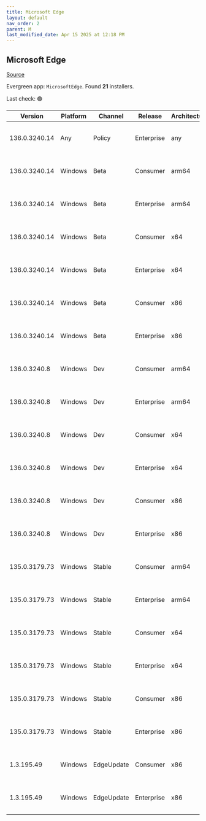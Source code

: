 ```yaml
---
title: Microsoft Edge
layout: default
nav_order: 2
parent: M
last_modified_date: Apr 15 2025 at 12:18 PM
---
```


## Microsoft Edge

[Source](https://www.microsoft.com/edge)

Evergreen app: `MicrosoftEdge`. Found **21** installers.

Last check: 🟢

| Version       | Platform | Channel    | Release    | Architecture | Hash                                                             | URI                                                                                                                                                                                                                                                                                                                      |
| ------------- | -------- | ---------- | ---------- | ------------ | ---------------------------------------------------------------- | ------------------------------------------------------------------------------------------------------------------------------------------------------------------------------------------------------------------------------------------------------------------------------------------------------------------------ |
| 136.0.3240.14 | Any      | Policy     | Enterprise | any          | 54A2EE3042395C5667671C629CFF0ABB027C2CD667D336C5C7E49A7F2B7A0DD4 | [https://msedge.sf.dl.delivery.mp.microsoft.com/filestreamingservice/files/e80e67c6-4e69-4c33-b008-95a90d8dc114/MicrosoftEdgePolicyTemplates.cab](https://msedge.sf.dl.delivery.mp.microsoft.com/filestreamingservice/files/e80e67c6-4e69-4c33-b008-95a90d8dc114/MicrosoftEdgePolicyTemplates.cab)                       |
| 136.0.3240.14 | Windows  | Beta       | Consumer   | arm64        | B21E4E63DD38096FD1C42FAF69F2D006C111CBFF4BA6A947B5E814D0D7AC482F | [https://msedge.sf.dl.delivery.mp.microsoft.com/filestreamingservice/files/109e13a7-ff35-4eaf-9811-aadb323ec664/MicrosoftEdgeBetaEnterpriseARM64.msi](https://msedge.sf.dl.delivery.mp.microsoft.com/filestreamingservice/files/109e13a7-ff35-4eaf-9811-aadb323ec664/MicrosoftEdgeBetaEnterpriseARM64.msi)               |
| 136.0.3240.14 | Windows  | Beta       | Enterprise | arm64        | B21E4E63DD38096FD1C42FAF69F2D006C111CBFF4BA6A947B5E814D0D7AC482F | [https://msedge.sf.dl.delivery.mp.microsoft.com/filestreamingservice/files/109e13a7-ff35-4eaf-9811-aadb323ec664/MicrosoftEdgeBetaEnterpriseARM64.msi](https://msedge.sf.dl.delivery.mp.microsoft.com/filestreamingservice/files/109e13a7-ff35-4eaf-9811-aadb323ec664/MicrosoftEdgeBetaEnterpriseARM64.msi)               |
| 136.0.3240.14 | Windows  | Beta       | Consumer   | x64          | ADAAC81CDBB33F8E53D6C251484B80810B19376482C80A332B603E202EAD0652 | [https://msedge.sf.dl.delivery.mp.microsoft.com/filestreamingservice/files/acca68e3-fadc-46d6-9d4d-0ba7392b1a7d/MicrosoftEdgeBetaEnterpriseX64.msi](https://msedge.sf.dl.delivery.mp.microsoft.com/filestreamingservice/files/acca68e3-fadc-46d6-9d4d-0ba7392b1a7d/MicrosoftEdgeBetaEnterpriseX64.msi)                   |
| 136.0.3240.14 | Windows  | Beta       | Enterprise | x64          | ADAAC81CDBB33F8E53D6C251484B80810B19376482C80A332B603E202EAD0652 | [https://msedge.sf.dl.delivery.mp.microsoft.com/filestreamingservice/files/acca68e3-fadc-46d6-9d4d-0ba7392b1a7d/MicrosoftEdgeBetaEnterpriseX64.msi](https://msedge.sf.dl.delivery.mp.microsoft.com/filestreamingservice/files/acca68e3-fadc-46d6-9d4d-0ba7392b1a7d/MicrosoftEdgeBetaEnterpriseX64.msi)                   |
| 136.0.3240.14 | Windows  | Beta       | Consumer   | x86          | D200BB3D415E1AA5D0357A01EAB39C7B5097FE245F2DC7F102FAD3DC8BF03D15 | [https://msedge.sf.dl.delivery.mp.microsoft.com/filestreamingservice/files/ce178611-5906-4476-9200-019c6939cfc6/MicrosoftEdgeBetaEnterpriseX86.msi](https://msedge.sf.dl.delivery.mp.microsoft.com/filestreamingservice/files/ce178611-5906-4476-9200-019c6939cfc6/MicrosoftEdgeBetaEnterpriseX86.msi)                   |
| 136.0.3240.14 | Windows  | Beta       | Enterprise | x86          | D200BB3D415E1AA5D0357A01EAB39C7B5097FE245F2DC7F102FAD3DC8BF03D15 | [https://msedge.sf.dl.delivery.mp.microsoft.com/filestreamingservice/files/ce178611-5906-4476-9200-019c6939cfc6/MicrosoftEdgeBetaEnterpriseX86.msi](https://msedge.sf.dl.delivery.mp.microsoft.com/filestreamingservice/files/ce178611-5906-4476-9200-019c6939cfc6/MicrosoftEdgeBetaEnterpriseX86.msi)                   |
| 136.0.3240.8  | Windows  | Dev        | Consumer   | arm64        | 5D5762327D74D7C572934A65B67AD6D1F6DF3FFF537302444D0D96545930BB27 | [https://msedge.sf.dl.delivery.mp.microsoft.com/filestreamingservice/files/1fb650b5-9bcd-4aa3-8ece-7f9a481f1b5a/MicrosoftEdgeDevEnterpriseARM64.msi](https://msedge.sf.dl.delivery.mp.microsoft.com/filestreamingservice/files/1fb650b5-9bcd-4aa3-8ece-7f9a481f1b5a/MicrosoftEdgeDevEnterpriseARM64.msi)                 |
| 136.0.3240.8  | Windows  | Dev        | Enterprise | arm64        | 5D5762327D74D7C572934A65B67AD6D1F6DF3FFF537302444D0D96545930BB27 | [https://msedge.sf.dl.delivery.mp.microsoft.com/filestreamingservice/files/1fb650b5-9bcd-4aa3-8ece-7f9a481f1b5a/MicrosoftEdgeDevEnterpriseARM64.msi](https://msedge.sf.dl.delivery.mp.microsoft.com/filestreamingservice/files/1fb650b5-9bcd-4aa3-8ece-7f9a481f1b5a/MicrosoftEdgeDevEnterpriseARM64.msi)                 |
| 136.0.3240.8  | Windows  | Dev        | Consumer   | x64          | DCEBF2C92EEA311471C26B4BFDF04DA1B2846AF2A7D4CC7528755360470E82D4 | [https://msedge.sf.dl.delivery.mp.microsoft.com/filestreamingservice/files/126eed29-9467-4fc6-a3ab-fa541062f59e/MicrosoftEdgeDevEnterpriseX64.msi](https://msedge.sf.dl.delivery.mp.microsoft.com/filestreamingservice/files/126eed29-9467-4fc6-a3ab-fa541062f59e/MicrosoftEdgeDevEnterpriseX64.msi)                     |
| 136.0.3240.8  | Windows  | Dev        | Enterprise | x64          | DCEBF2C92EEA311471C26B4BFDF04DA1B2846AF2A7D4CC7528755360470E82D4 | [https://msedge.sf.dl.delivery.mp.microsoft.com/filestreamingservice/files/126eed29-9467-4fc6-a3ab-fa541062f59e/MicrosoftEdgeDevEnterpriseX64.msi](https://msedge.sf.dl.delivery.mp.microsoft.com/filestreamingservice/files/126eed29-9467-4fc6-a3ab-fa541062f59e/MicrosoftEdgeDevEnterpriseX64.msi)                     |
| 136.0.3240.8  | Windows  | Dev        | Consumer   | x86          | 2D50577351D9C9FD2C9C3877AF298264A58E4B8E28F091CB4B6F06DA32E854DA | [https://msedge.sf.dl.delivery.mp.microsoft.com/filestreamingservice/files/528330f7-a091-4983-b2d5-85d011481c1c/MicrosoftEdgeDevEnterpriseX86.msi](https://msedge.sf.dl.delivery.mp.microsoft.com/filestreamingservice/files/528330f7-a091-4983-b2d5-85d011481c1c/MicrosoftEdgeDevEnterpriseX86.msi)                     |
| 136.0.3240.8  | Windows  | Dev        | Enterprise | x86          | 2D50577351D9C9FD2C9C3877AF298264A58E4B8E28F091CB4B6F06DA32E854DA | [https://msedge.sf.dl.delivery.mp.microsoft.com/filestreamingservice/files/528330f7-a091-4983-b2d5-85d011481c1c/MicrosoftEdgeDevEnterpriseX86.msi](https://msedge.sf.dl.delivery.mp.microsoft.com/filestreamingservice/files/528330f7-a091-4983-b2d5-85d011481c1c/MicrosoftEdgeDevEnterpriseX86.msi)                     |
| 135.0.3179.73 | Windows  | Stable     | Consumer   | arm64        | C87BBBE33BC4E5CC2F2E0A52C62554B458362DDA9A1F784B20473DEBEEACE0A6 | [https://msedge.sf.dl.delivery.mp.microsoft.com/filestreamingservice/files/f2aab83b-96ae-4585-80fe-ed08370fe7fe/MicrosoftEdgeEnterpriseARM64.msi](https://msedge.sf.dl.delivery.mp.microsoft.com/filestreamingservice/files/f2aab83b-96ae-4585-80fe-ed08370fe7fe/MicrosoftEdgeEnterpriseARM64.msi)                       |
| 135.0.3179.73 | Windows  | Stable     | Enterprise | arm64        | C87BBBE33BC4E5CC2F2E0A52C62554B458362DDA9A1F784B20473DEBEEACE0A6 | [https://msedge.sf.dl.delivery.mp.microsoft.com/filestreamingservice/files/f2aab83b-96ae-4585-80fe-ed08370fe7fe/MicrosoftEdgeEnterpriseARM64.msi](https://msedge.sf.dl.delivery.mp.microsoft.com/filestreamingservice/files/f2aab83b-96ae-4585-80fe-ed08370fe7fe/MicrosoftEdgeEnterpriseARM64.msi)                       |
| 135.0.3179.73 | Windows  | Stable     | Consumer   | x64          | 3B33668CE0C43E59E93D4D7D9EC2C30C658C19F85BE0E3287BDD225D07A49EF9 | [https://msedge.sf.dl.delivery.mp.microsoft.com/filestreamingservice/files/f509377e-81d5-49b0-a02d-89088b71ceb7/MicrosoftEdgeEnterpriseX64.msi](https://msedge.sf.dl.delivery.mp.microsoft.com/filestreamingservice/files/f509377e-81d5-49b0-a02d-89088b71ceb7/MicrosoftEdgeEnterpriseX64.msi)                           |
| 135.0.3179.73 | Windows  | Stable     | Enterprise | x64          | 3B33668CE0C43E59E93D4D7D9EC2C30C658C19F85BE0E3287BDD225D07A49EF9 | [https://msedge.sf.dl.delivery.mp.microsoft.com/filestreamingservice/files/f509377e-81d5-49b0-a02d-89088b71ceb7/MicrosoftEdgeEnterpriseX64.msi](https://msedge.sf.dl.delivery.mp.microsoft.com/filestreamingservice/files/f509377e-81d5-49b0-a02d-89088b71ceb7/MicrosoftEdgeEnterpriseX64.msi)                           |
| 135.0.3179.73 | Windows  | Stable     | Consumer   | x86          | 98774603D090BA2FFB0086A641C3508B423D94A1BE6CBA7D07C4BDD5F64B9B5C | [https://msedge.sf.dl.delivery.mp.microsoft.com/filestreamingservice/files/b0a31c36-243a-4cce-89b8-1b48dd8aee7c/MicrosoftEdgeEnterpriseX86.msi](https://msedge.sf.dl.delivery.mp.microsoft.com/filestreamingservice/files/b0a31c36-243a-4cce-89b8-1b48dd8aee7c/MicrosoftEdgeEnterpriseX86.msi)                           |
| 135.0.3179.73 | Windows  | Stable     | Enterprise | x86          | 98774603D090BA2FFB0086A641C3508B423D94A1BE6CBA7D07C4BDD5F64B9B5C | [https://msedge.sf.dl.delivery.mp.microsoft.com/filestreamingservice/files/b0a31c36-243a-4cce-89b8-1b48dd8aee7c/MicrosoftEdgeEnterpriseX86.msi](https://msedge.sf.dl.delivery.mp.microsoft.com/filestreamingservice/files/b0a31c36-243a-4cce-89b8-1b48dd8aee7c/MicrosoftEdgeEnterpriseX86.msi)                           |
| 1.3.195.49    | Windows  | EdgeUpdate | Consumer   | x86          | 802D87D6188B5A3A0692A16F847C0D9983DA28AAD0E00328F4D4DD4AE9E158E8 | [https://msedge.sf.dl.delivery.mp.microsoft.com/filestreamingservice/files/22b7c0e1-1f86-4a87-a3c1-2ed474607df1/MicrosoftEdgeUpdateSetup_X86_1.3.195.49.exe](https://msedge.sf.dl.delivery.mp.microsoft.com/filestreamingservice/files/22b7c0e1-1f86-4a87-a3c1-2ed474607df1/MicrosoftEdgeUpdateSetup_X86_1.3.195.49.exe) |
| 1.3.195.49    | Windows  | EdgeUpdate | Enterprise | x86          | 802D87D6188B5A3A0692A16F847C0D9983DA28AAD0E00328F4D4DD4AE9E158E8 | [https://msedge.sf.dl.delivery.mp.microsoft.com/filestreamingservice/files/22b7c0e1-1f86-4a87-a3c1-2ed474607df1/MicrosoftEdgeUpdateSetup_X86_1.3.195.49.exe](https://msedge.sf.dl.delivery.mp.microsoft.com/filestreamingservice/files/22b7c0e1-1f86-4a87-a3c1-2ed474607df1/MicrosoftEdgeUpdateSetup_X86_1.3.195.49.exe) |
